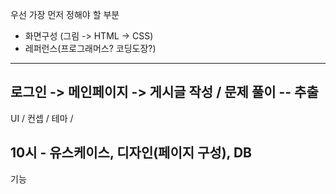 우선 가장 먼저 정해야 할 부분
- 화면구성 (그림 -> HTML -> CSS)
- 레퍼런스(프로그래머스? 코딩도장?)
------------------------------------------------------------
로그인 -> 메인페이지 -> 게시글 작성 / 문제 풀이 -- 추출
------------------------------------------------------------
UI / 컨셉 / 테마 / 
 
10시 - 유스케이스, 디자인(페이지 구성), DB
-----------------------------------------------------------
기능

